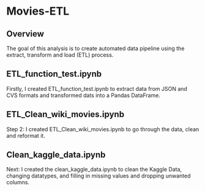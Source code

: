 # Movies-ETL
Overview
--
The goal of this analysis is to create automated data pipeline using the extract, transform and load (ETL) process. 

ETL_function_test.ipynb
--
Firstly, I created ETL_function_test.ipynb to extract data from JSON and CVS formats and transformed dats into a Pandas DataFrame. 

ETL_Clean_wiki_movies.ipynb
--
Step 2: I created ETL_Clean_wiki_movies.ipynb to go through the data, clean and reformat it. 

Clean_kaggle_data.ipynb
--
Next: I created the clean_kaggle_data.ipynb to clean the Kaggle Data, changing datatypes, and filling in missing values and dropping unwanted columns. 
